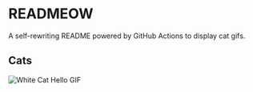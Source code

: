 # READMEOW

A self-rewriting README powered by GitHub Actions to display cat gifs.

## Cats

![White Cat Hello GIF](https://media4.giphy.com/media/v1.Y2lkPTlhY2QwMmRhZDYxcG84cWVteXlvMTYwZXltN3B1dGQ1OHVsZ3owdmtieWVuajR1aiZlcD12MV9naWZzX3NlYXJjaCZjdD1n/vFKqnCdLPNOKc/200.gif)
